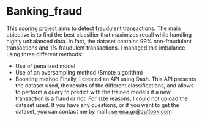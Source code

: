 # Banking_fraud
This scoring project aims to detect fraudulent transactions.  The main objective is to find the best classifier that maximizes recall while handling highly unbalanced data.
In fact, the dataset contains 99% non-fraudulent transactions and 1% fraudulent transactions. 
I managed this imbalance using three different methods: 
- Use of penalized model 
- Use of an oversampling method (Smote algorithm)
- Boosting method 
 Finally, I created an API using Dash. This API presents the dataset used, the results of the different classifications, and allows to perform a query to predict with the trained models if a new transaction is a fraud or not. 
For size reasons, I could not upload the dataset used. 
If you have any questions, or if you want to get the dataset, you can contact me by mail : serena.gr@outlook.com
